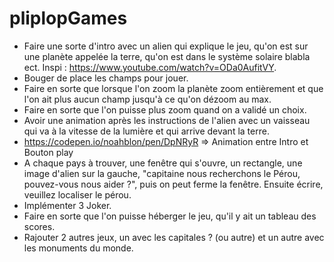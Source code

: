 # pliplopGames

- Faire une sorte d'intro avec un alien qui explique le jeu, qu'on est sur une planète appelée la terre, qu'on est dans le système solaire blabla ect. Inspi : https://www.youtube.com/watch?v=ODa0AufitVY.
- Bouger de place les champs pour jouer.
- Faire en sorte que lorsque l'on zoom la planète zoom entièrement et que l'on ait plus aucun champ jusqu'à ce qu'on dézoom au max.
- Faire en sorte que l'on puisse plus zoom quand on a validé un choix.
- Avoir une animation après les instructions de l'alien avec un vaisseau qui va à la vitesse de la lumière et qui arrive devant la terre.
- https://codepen.io/noahblon/pen/DpNRyR => Animation entre Intro et Bouton play
- A chaque pays à trouver, une fenêtre qui s'ouvre, un rectangle, une image d'alien sur la gauche, "capitaine nous recherchons le Pérou, pouvez-vous nous aider ?", puis on peut ferme la fenêtre. Ensuite écrire, veuillez localiser le pérou.
- Implémenter 3 Joker.
- Faire en sorte que l'on puisse héberger le jeu, qu'il y ait un tableau des scores.
- Rajouter 2 autres jeux, un avec les capitales ? (ou autre) et un autre avec les monuments du monde.
